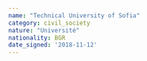 ```yaml
---
name: "Technical University of Sofia"
category: civil_society
nature: "Université"
nationality: BGR
date_signed: '2018-11-12'
---
```

    